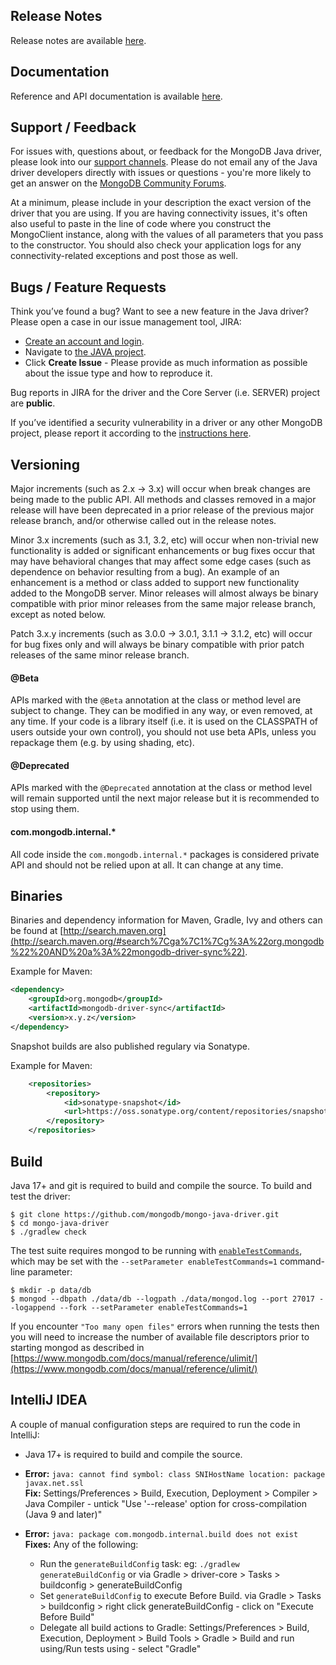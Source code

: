 ## Release Notes

Release notes are available [here](https://github.com/mongodb/mongo-java-driver/releases).

## Documentation

Reference and API documentation is available [here](http://mongodb.github.io/mongo-java-driver/).

## Support / Feedback

For issues with, questions about, or feedback for the MongoDB Java driver, please look into
our [support channels](https://www.mongodb.com/docs/manual/support/). Please
do not email any of the Java driver developers directly with issues or
questions - you're more likely to get an answer on the [MongoDB Community Forums](https://community.mongodb.com/tags/c/drivers-odms-connectors/7/java-driver).

At a minimum, please include in your description the exact version of the driver that you are using.  If you are having
connectivity issues, it's often also useful to paste in the line of code where you construct the MongoClient instance,
along with the values of all parameters that you pass to the constructor. You should also check your application logs for
any connectivity-related exceptions and post those as well.

## Bugs / Feature Requests

Think you’ve found a bug? Want to see a new feature in the Java driver? Please open a
case in our issue management tool, JIRA:

- [Create an account and login](https://jira.mongodb.org).
- Navigate to [the JAVA project](https://jira.mongodb.org/browse/JAVA).
- Click **Create Issue** - Please provide as much information as possible about the issue type and how to reproduce it.

Bug reports in JIRA for the driver and the Core Server (i.e. SERVER) project are **public**.

If you’ve identified a security vulnerability in a driver or any other
MongoDB project, please report it according to the [instructions here](https://www.mongodb.com/docs/manual/tutorial/create-a-vulnerability-report).

## Versioning

Major increments (such as 2.x -> 3.x) will occur when break changes are being made to the public API.  All methods and
classes removed in a major release will have been deprecated in a prior release of the previous major release branch, and/or otherwise
called out in the release notes.

Minor 3.x increments (such as 3.1, 3.2, etc) will occur when non-trivial new functionality is added or significant enhancements or bug
fixes occur that may have behavioral changes that may affect some edge cases (such as dependence on behavior resulting from a bug). An
example of an enhancement is a method or class added to support new functionality added to the MongoDB server.   Minor releases will
almost always be binary compatible with prior minor releases from the same major release branch, except as noted below.

Patch 3.x.y increments (such as 3.0.0 -> 3.0.1, 3.1.1 -> 3.1.2, etc) will occur for bug fixes only and will always be binary compatible
with prior patch releases of the same minor release branch.

#### @Beta

APIs marked with the `@Beta` annotation at the class or method level are subject to change. They can be modified in any way, or even
removed, at any time. If your code is a library itself (i.e. it is used on the CLASSPATH of users outside your own control), you should not
use beta APIs, unless you repackage them (e.g. by using shading, etc).

#### @Deprecated

APIs marked with the `@Deprecated` annotation at the class or method level will remain supported until the next major release but it is
recommended to stop using them.

#### com.mongodb.internal.*

All code inside the `com.mongodb.internal.*` packages is considered private API and should not be relied upon at all. It can change at any
time.

## Binaries

Binaries and dependency information for Maven, Gradle, Ivy and others can be found at
[http://search.maven.org](http://search.maven.org/#search%7Cga%7C1%7Cg%3A%22org.mongodb%22%20AND%20a%3A%22mongodb-driver-sync%22).

Example for Maven:

```xml
<dependency>
    <groupId>org.mongodb</groupId>
    <artifactId>mongodb-driver-sync</artifactId>
    <version>x.y.z</version>
</dependency>
```
Snapshot builds are also published regulary via Sonatype.

Example for Maven:

```xml
    <repositories>
        <repository>
            <id>sonatype-snapshot</id>
            <url>https://oss.sonatype.org/content/repositories/snapshots/</url>
        </repository>
    </repositories>
```

## Build

Java 17+ and git is required to build and compile the source. To build and test the driver:

```
$ git clone https://github.com/mongodb/mongo-java-driver.git
$ cd mongo-java-driver
$ ./gradlew check
```

The test suite requires mongod to be running with [`enableTestCommands`](https://www.mongodb.com/docs/manual/reference/parameters/#param.enableTestCommands), which may be set with the `--setParameter enableTestCommands=1`
command-line parameter:
```
$ mkdir -p data/db
$ mongod --dbpath ./data/db --logpath ./data/mongod.log --port 27017 --logappend --fork --setParameter enableTestCommands=1
```

If you encounter `"Too many open files"` errors when running the tests then you will need to increase 
the number of available file descriptors prior to starting mongod as described in [https://www.mongodb.com/docs/manual/reference/ulimit/](https://www.mongodb.com/docs/manual/reference/ulimit/)

## IntelliJ IDEA

A couple of manual configuration steps are required to run the code in IntelliJ:

- Java 17+ is required to build and compile the source.

- **Error:** `java: cannot find symbol: class SNIHostName location: package javax.net.ssl`<br>
 **Fix:** Settings/Preferences > Build, Execution, Deployment > Compiler > Java Compiler - untick "Use '--release' option for 
  cross-compilation (Java 9 and later)"

- **Error:** `java: package com.mongodb.internal.build does not exist`<br>
 **Fixes:** Any of the following: <br>
  - Run the `generateBuildConfig` task: eg: `./gradlew generateBuildConfig` or via Gradle > driver-core > Tasks > buildconfig >
 generateBuildConfig
  - Set `generateBuildConfig` to execute Before Build. via Gradle > Tasks > buildconfig > right click generateBuildConfig - click on 
   "Execute Before Build" 
  - Delegate all build actions to Gradle: Settings/Preferences > Build, Execution, Deployment > Build Tools > Gradle > Build and run 
  using/Run tests using - select "Gradle"

